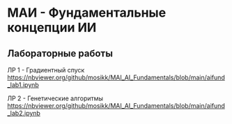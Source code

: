 # МАИ - Фундаментальные концепции ИИ
## Лабораторные работы

ЛР 1 - Градиентный спуск  
https://nbviewer.org/github/mosikk/MAI_AI_Fundamentals/blob/main/aifund_lab1.ipynb

ЛР 2 - Генетические алгоритмы  
https://nbviewer.org/github/mosikk/MAI_AI_Fundamentals/blob/main/aifund_lab2.ipynb
